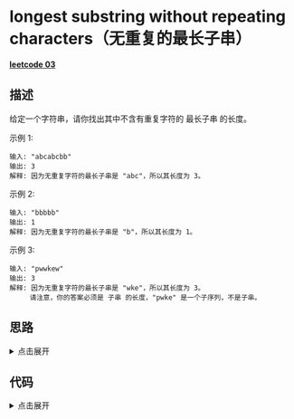 # longest substring without repeating characters（无重复的最长子串）

[**leetcode 03**](https://leetcode-cn.com/problems/longest-substring-without-repeating-characters/)

## 描述

给定一个字符串，请你找出其中不含有重复字符的 最长子串 的长度。

示例 1:

```
输入: "abcabcbb"
输出: 3 
解释: 因为无重复字符的最长子串是 "abc"，所以其长度为 3。
```

示例 2:

```
输入: "bbbbb"
输出: 1
解释: 因为无重复字符的最长子串是 "b"，所以其长度为 1。
```

示例 3:


```
输入: "pwwkew"
输出: 3
解释: 因为无重复字符的最长子串是 "wke"，所以其长度为 3。
     请注意，你的答案必须是 子串 的长度，"pwke" 是一个子序列，不是子串。
```


## 思路

<details>
<summary>点击展开</summary>
最简单的思路，利用散列表，遍历字符串数组，从头开始，一个个往后加，如果待添加字符没有在散列表中出现，则加入当前最长子串，如果出现过则停止计算，并且将当前子串和maxLength进行对比，如此循环整个数组

但是这么做我们还是要循环两遍，虽然第二次循环并不是每次都遍历整个长度，但是整体的时间复杂度还是O(n^2)，有没有更简单的想法呢？

利用
</details>

## 代码

<details>
<summary>点击展开</summary>

思路1
```
/**
 * @param {string} s
 * @return {number}
 */
var lengthOfLongestSubstring = function(s) {
   let maxLen = 0
	for (let i = 0; i < s.length; i++) {
		let hashmap = {}
		let str = s[i]
		hashmap[s[i]] = 1
		if (i >= s.length - maxLen) break
		for (let j = i + 1; j < s.length; j++) {
			if (typeof hashmap[s[j]] === "undefined") {
				str += s[j]
				hashmap[s[j]] = 1
			} else {
				break
			}
		}
		let len = str.length
		maxLen = len > maxLen ? len : maxLen
	}
	return maxLen
};
```

思路2

```
/**
 * @param {string}
 * @return {number}
 */
var lengthOfLongestSubstring = function(s) {
	let hash = {}
	let [i, ans] = [0, 0]
	let len = s.length
	for (let j = 0; j < s.length; j++) {
		if (i >= len - ans) break
		if (hash.hasOwnProperty(s[j])) {
			i = Math.max(hash[s[j]], i)
		}
		ans = Math.max(ans, j - i + 1)
		hash[s[j]] = j + 1
	}
	return ans
}
```
</details>